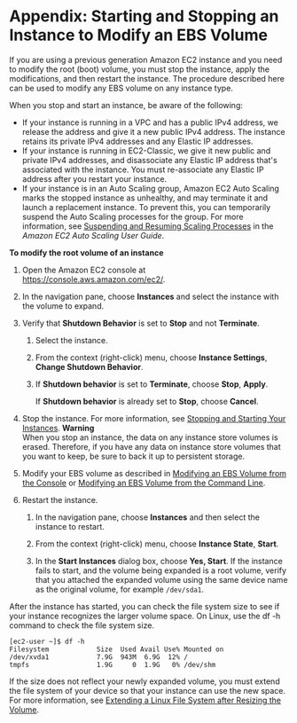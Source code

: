 # Appendix: Starting and Stopping an Instance to Modify an EBS Volume<a name="stop-start"></a>

If you are using a previous generation Amazon EC2 instance and you need to modify the root \(boot\) volume, you must stop the instance, apply the modifications, and then restart the instance\. The procedure described here can be used to modify any EBS volume on any instance type\.

When you stop and start an instance, be aware of the following:
+ If your instance is running in a VPC and has a public IPv4 address, we release the address and give it a new public IPv4 address\. The instance retains its private IPv4 addresses and any Elastic IP addresses\.
+ If your instance is running in EC2\-Classic, we give it new public and private IPv4 addresses, and disassociate any Elastic IP address that's associated with the instance\. You must re\-associate any Elastic IP address after you restart your instance\.
+ If your instance is in an Auto Scaling group, Amazon EC2 Auto Scaling marks the stopped instance as unhealthy, and may terminate it and launch a replacement instance\. To prevent this, you can temporarily suspend the Auto Scaling processes for the group\. For more information, see [Suspending and Resuming Scaling Processes](https://docs.aws.amazon.com/autoscaling/latest/userguide/as-suspend-resume-processes.html) in the *Amazon EC2 Auto Scaling User Guide*\.

**To modify the root volume of an instance**

1. Open the Amazon EC2 console at [https://console\.aws\.amazon\.com/ec2/](https://console.aws.amazon.com/ec2/)\.

1. In the navigation pane, choose **Instances** and select the instance with the volume to expand\.

1. Verify that **Shutdown Behavior** is set to **Stop** and not **Terminate**\. 

   1. Select the instance\.

   1. From the context \(right\-click\) menu, choose **Instance Settings**, **Change Shutdown Behavior**\. 

   1. If **Shutdown behavior** is set to **Terminate**, choose **Stop**, **Apply**\.

      If **Shutdown behavior** is already set to **Stop**, choose **Cancel**\.

1. Stop the instance\. For more information, see [Stopping and Starting Your Instances](Stop_Start.md#starting-stopping-instances)\.
**Warning**  
When you stop an instance, the data on any instance store volumes is erased\. Therefore, if you have any data on instance store volumes that you want to keep, be sure to back it up to persistent storage\.

1. Modify your EBS volume as described in [Modifying an EBS Volume from the Console](console-modify.md) or [Modifying an EBS Volume from the Command Line](cli-modify.md)\.

1. Restart the instance\.

   1. In the navigation pane, choose **Instances** and then select the instance to restart\.

   1. From the context \(right\-click\) menu, choose **Instance State**, **Start**\.

   1. In the **Start Instances** dialog box, choose **Yes, Start**\. If the instance fails to start, and the volume being expanded is a root volume, verify that you attached the expanded volume using the same device name as the original volume, for example `/dev/sda1`\.

After the instance has started, you can check the file system size to see if your instance recognizes the larger volume space\. On Linux, use the df \-h command to check the file system size\.

```
[ec2-user ~]$ df -h
Filesystem            Size  Used Avail Use% Mounted on
/dev/xvda1            7.9G  943M  6.9G  12% /
tmpfs                 1.9G     0  1.9G   0% /dev/shm
```

If the size does not reflect your newly expanded volume, you must extend the file system of your device so that your instance can use the new space\. For more information, see [Extending a Linux File System after Resizing the Volume](recognize-expanded-volume-linux.md)\.